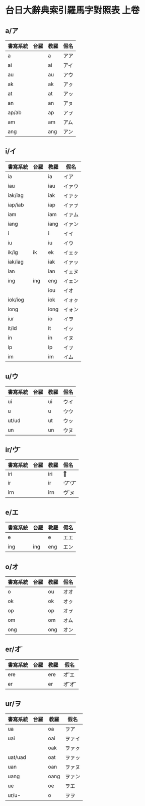 # 台日大辭典索引羅馬字對照表 上卷

## a/ア

| 書寫系統 | 台羅 | 教羅 | 假名 |
| --- | --- | --- | --- |
| a | | a | アア |
| ai | | ai | アイ |
| au | | au | アウ |
| ak | | ak | アㇰ |
| at | | at | アッ |
| an | | an | アㇴ |
| ap/ab | | ap | アㇷ゚ |
| am | | am | アム |
| ang | | ang | アン |

## i/イ

| 書寫系統 | 台羅 | 教羅 | 假名 |
| --- | --- | --- | --- |
| ia | | ia | イア |
| iau | | iau | イァウ |
| iak/iag | | iak | イァㇰ |
| iap/iab | | iap | イァㇷ゚ |
| iam | | iam | イァム |
| iang | | iang | イァン |
| i | | i | イイ |
| iu | | iu | イウ |
| ik/ig | ik | ek | イェㇰ |
| iak/iag | | iak | イァッ |
| ian | | ian | イェヌ |
| ing | ing | eng | イェン |
| | | iou | イオ |
| iok/iog | | iok | イォㇰ |
| iong | | iong | イォン |
| iur | | io | イヲ |
| it/id | | it | イッ |
| in | | in | イヌ |
| ip | | ip | イㇷ゚ |
| im | | im | イム |

## u/ウ

| 書寫系統 | 台羅 | 教羅 | 假名 |
| --- | --- | --- | --- |
| ui | | ui | ウイ |
| u | | u | ウウ |
| ut/ud | | ut | ウッ |
| un | | un | ウヌ |

## ir/ウ ͞

| 書寫系統 | 台羅 | 教羅 | 假名 |
| :--- | :--- | :--- | :--- |
| iri | | iri | ウ͞ |
| ir | | ir | ウ ͞ウ ͞ |
| irn | | irn | ウ ͞ヌ |

## e/エ

| 書寫系統 | 台羅 | 教羅 | 假名 |
| --- | --- | --- | --- |
| e | | e | エエ |
| ing | ing | eng | エン |

## o/オ

| 書寫系統 | 台羅 | 教羅 | 假名 |
| --- | --- | --- | --- |
| o | | ou | オオ |
| ok | | ok | オㇰ |
| op | | op | オㇷ゚ |
| om | | om | オム |
| ong | | ong | オン |

## er/オ ͞

| 書寫系統 | 台羅 | 教羅 | 假名 |
| --- | --- | --- | --- |
| ere | | ere | オ ͞エ |
| er | | er | オ ͞オ ͞ |

## ur/ヲ

| 書寫系統 | 台羅 | 教羅 | 假名 |
| --- | --- | --- | --- |
| ua | | oa | ヲア |
| uai | | oai | ヲァイ |
| | | oak | ヲァㇰ |
| uat/uad | | oat | ヲァッ |
| uan | | oan | ヲァヌ |
| uang | | oang | ヲァン |
| ue | | oe | ヲエ |
| ur/u- | | o | ヲヲ |


